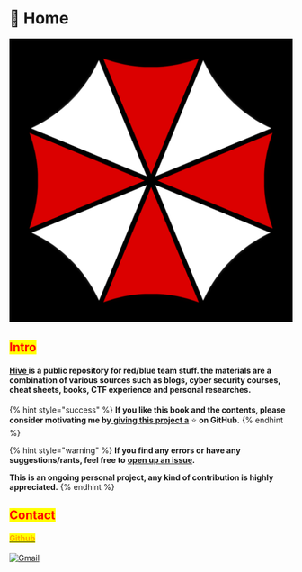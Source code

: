 # 📕 Home

![From resident evil franchise created by Capcom](<.gitbook/assets/image (179).png>)

## <mark style="color:red;">Intro</mark>

#### [Hive ](https://7h3w4lk3r.gitbook.io/the-hive/)is a public repository for red/blue team stuff. the materials are a combination of various sources such as blogs, cyber security courses, cheat sheets, books, CTF experience and personal researches.

{% hint style="success" %}
**If you like this book and the contents, please consider motivating me by**[ **giving this project a**](https://github.com/7h3w4lk3r/THE\_HIVE) :star: **on GitHub.**
{% endhint %}

{% hint style="warning" %}
**If you find any errors or have any suggestions/rants, feel free to** [**open up an issue**](https://github.com/7h3w4lk3r/THE\_HIVE/issues)**.**

**This is an ongoing personal project, any kind of contribution is highly appreciated.**
{% endhint %}

## <mark style="color:red;">**Contact**</mark>

#### [<mark style="color:orange;">Github</mark>](https://github.com/7h3w4lk3r)

[![Gmail](https://img.shields.io/badge/Gmail-D14836?style=for-the-badge\&logo=gmail\&logoColor=white)](mailto:bl4ckr4z3r@gmail.com)
